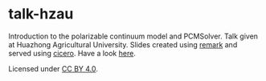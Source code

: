 # talk-hzau
Introduction to the polarizable continuum model and PCMSolver. Talk given at Huazhong Agricultural University.
Slides created using [remark] and served using [cicero]. Have a look [here].

Licensed under [CC BY 4.0]. 

[remark]: https://github.com/bast/remark
[cicero]: https://github.com/bast/cicero
[here]:  http://cicero.xyz/v2/remark/github/robertodr/talk-hzau/master/talk.mkd/#1
[CC BY 4.0]: https://creativecommons.org/licenses/by/4.0/
